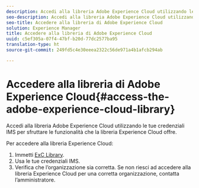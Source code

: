 ```yaml
---
description: Accedi alla libreria Adobe Experience Cloud utilizzando le tue credenziali IMS per sfruttare le funzionalità che la libreria Experience Cloud offre.
seo-description: Accedi alla libreria Adobe Experience Cloud utilizzando le tue credenziali IMS per sfruttare le funzionalità che la libreria Experience Cloud offre.
seo-title: Accedere alla libreria di Adobe Experience Cloud
solution: Experience Manager
title: Accedere alla libreria di Adobe Experience Cloud
uuid: c5ef305a-07f4-47bf-b20d-77dc2577ba95
translation-type: ht
source-git-commit: 249fd5c4e30eeea2322c56de971a4b1afcb294ab

---
```



# Accedere alla libreria di Adobe Experience Cloud{#access-the-adobe-experience-cloud-library}

Accedi alla libreria Adobe Experience Cloud utilizzando le tue credenziali IMS per sfruttare le funzionalità che la libreria Experience Cloud offre.

Per accedere alla libreria Experience Cloud:

1. Immetti [ExC Library](https://experiencecloud.adobe.com/library).
1. Usa le tue credenziali IMS.
1. Verifica che l’organizzazione sia corretta. Se non riesci ad accedere alla libreria Experience Cloud per una corretta organizzazione, contatta l’amministratore.

